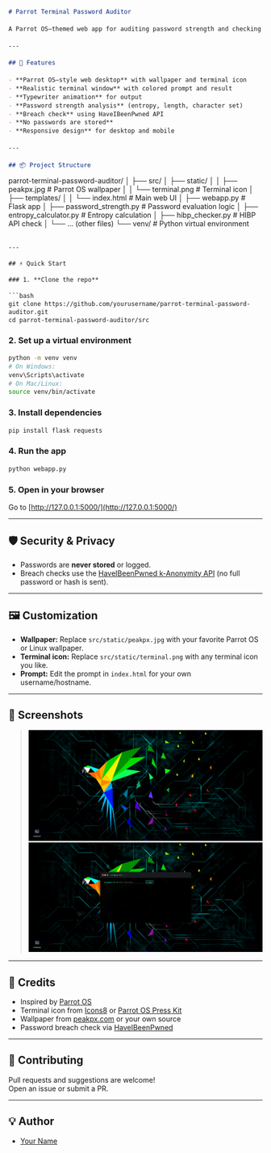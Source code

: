 

```markdown
# Parrot Terminal Password Auditor

A Parrot OS–themed web app for auditing password strength and checking for breaches, featuring a desktop-style wallpaper, a clickable terminal icon, and a realistic terminal window with a typewriter effect.

---

## 🚀 Features

- **Parrot OS–style web desktop** with wallpaper and terminal icon
- **Realistic terminal window** with colored prompt and result
- **Typewriter animation** for output
- **Password strength analysis** (entropy, length, character set)
- **Breach check** using HaveIBeenPwned API
- **No passwords are stored**
- **Responsive design** for desktop and mobile

---

## 📦 Project Structure

```
parrot-terminal-password-auditor/
│
├── src/
│   ├── static/
│   │   ├── peakpx.jpg           # Parrot OS wallpaper
│   │   └── terminal.png         # Terminal icon
│   ├── templates/
│   │   └── index.html           # Main web UI
│   ├── webapp.py                # Flask app
│   ├── password_strength.py     # Password evaluation logic
│   ├── entropy_calculator.py    # Entropy calculation
│   ├── hibp_checker.py          # HIBP API check
│   └── ... (other files)
└── venv/                        # Python virtual environment
```

---

## ⚡ Quick Start

### 1. **Clone the repo**

```bash
git clone https://github.com/yourusername/parrot-terminal-password-auditor.git
cd parrot-terminal-password-auditor/src
```

### 2. **Set up a virtual environment**

```bash
python -m venv venv
# On Windows:
venv\Scripts\activate
# On Mac/Linux:
source venv/bin/activate
```

### 3. **Install dependencies**

```bash
pip install flask requests
```

### 4. **Run the app**

```bash
python webapp.py
```

### 5. **Open in your browser**

Go to [http://127.0.0.1:5000/](http://127.0.0.1:5000/)

---

## 🛡️ Security & Privacy

- Passwords are **never stored** or logged.
- Breach checks use the [HaveIBeenPwned k-Anonymity API](https://haveibeenpwned.com/API/v3#SearchingPwnedPasswordsByRange) (no full password or hash is sent).

---

## 🖼️ Customization

- **Wallpaper:** Replace `src/static/peakpx.jpg` with your favorite Parrot OS or Linux wallpaper.
- **Terminal icon:** Replace `src/static/terminal.png` with any terminal icon you like.
- **Prompt:** Edit the prompt in `index.html` for your own username/hostname.

---

## 📸 Screenshots

> ![screenshot](src/static/screenshot.png)
>  ![screenshot](src/static/screenshot1.png)

---

## 📝 Credits

- Inspired by [Parrot OS](https://www.parrotsec.org/)
- Terminal icon from [Icons8](https://icons8.com/icons/set/terminal) or [Parrot OS Press Kit](https://www.parrotsec.org/press-kit/)
- Wallpaper from [peakpx.com](https://www.peakpx.com/) or your own source
- Password breach check via [HaveIBeenPwned](https://haveibeenpwned.com/)

---


## 🤝 Contributing

Pull requests and suggestions are welcome!  
Open an issue or submit a PR.

---

## 💡 Author

- [Your Name](https://github.com/QuantumRobot243)

